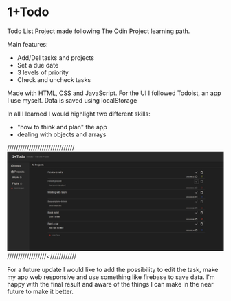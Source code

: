 # 1+Todo

Todo List Project made following The Odin Project learning path.

Main features:
- Add/Del tasks and projects
- Set a due date
- 3 levels of priority
- Check and uncheck tasks

Made with HTML, CSS and JavaScript. For the UI I followed Todoist, an app I use myself.
Data is saved using localStorage

In all I learned I would highlight two different skills: 
- "how to think and plan" the app
- dealing with objects and arrays

///////////////////////////////
<img src="onemoretodo.JPG">
//////////////////<////////////

For a future update I would like to add the possibility to edit the task, make my app web responsive and use something like firebase to save data.
I'm happy with the final result and aware of the things I can make in the near future to make it better.
